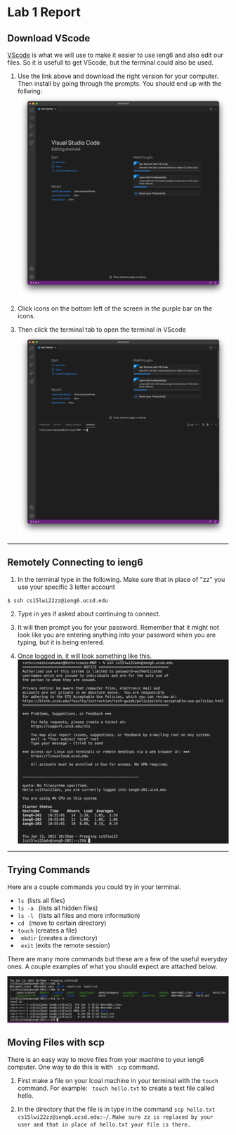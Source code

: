 # Lab 1 Report
## Download VScode

[VScode](https://code.visualstudio.com) is what we will use to make it easier to use ieng6 and also edit our files. So it is usefull to get VScode, but the terminal could also be used. 

1. Use the link above and download the right version for your computer. Then install by going through the prompts. You should end up with the follwing: 
![Image](VScodeWelc.png)

2. Click icons on the bottom left of the screen in the purple bar on the icons.

3. Then click the terminal tab to open the terminal in VScode
![Image](VScodeTerminal.png)

---

## Remotely Connecting to ieng6

1. In the terminal type in the following. Make sure that in place of "zz" you use your specific 3 letter account
```
$ ssh cs15lwi22zz@ieng6.ucsd.edu
```

2. Type in yes if asked about continuing to connect. 

3. It will then prompt you for your password. Remember that it might not look like you are entering anything into your password when you are typing, but it is being entered. 

4. Once logged in, it will look something like this. 
![Image](VScodeSsh.png)

---
## Trying Commands

Here are a couple commands you could try in your terminal. 


- ```ls ```(lists all files)
- ```ls -a ``` (lists all hidden files)
-  ```ls -l ``` (lists all files and more information)
- ```cd ``` (move to certain directory)
-  ``` touch ``` (creates a file)
-   ```  mkdir ``` (creates a directory)
-   ```  exit ``` (exits the remote session)

There are many more commands but these are a few of the useful everyday ones. A couple examples of what you should expect are attached below. 

![Image](VScodeCommands.png)

## Moving Files with scp

There is an easy way to move files from your machine to your ieng6 computer. One way to do this is with ```  scp ```  command. 

1. First make a file on your lcoal machine in your terminal with the ``` touch ``` command. For example: ``` touch hello.txt``` to create a text file called hello. 

2. In the directory that the file is in type in the command ``` scp hello.txt cs15lwi22zz@ieng6.ucsd.edu:~/ ```. `Make sure zz is replaced by your user and that in place of hello.txt your file is there.`

